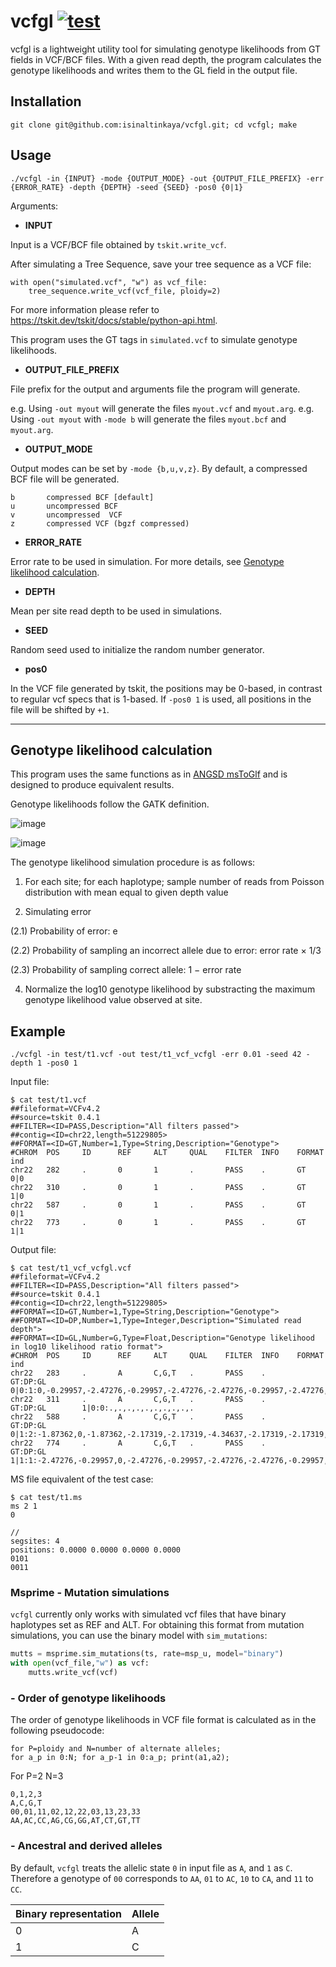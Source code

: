 # vcfgl [![test](https://github.com/isinaltinkaya/vcf-gl/actions/workflows/test.yml/badge.svg)](https://github.com/isinaltinkaya/vcf-gl/actions/workflows/test.yml)


vcfgl is a lightweight utility tool for simulating genotype likelihoods from GT fields in VCF/BCF files. With a given read depth, the program calculates the genotype likelihoods and writes them to the GL field in the output file.


## Installation

```
git clone git@github.com:isinaltinkaya/vcfgl.git; cd vcfgl; make
```

## Usage

```
./vcfgl -in {INPUT} -mode {OUTPUT_MODE} -out {OUTPUT_FILE_PREFIX} -err {ERROR_RATE} -depth {DEPTH} -seed {SEED} -pos0 {0|1} 
```

Arguments:

* **INPUT**

Input is a VCF/BCF file obtained by `tskit.write_vcf`.

After simulating a Tree Sequence, save your tree sequence as a VCF file:

```
with open("simulated.vcf", "w") as vcf_file:
    tree_sequence.write_vcf(vcf_file, ploidy=2)
```

For more information please refer to <https://tskit.dev/tskit/docs/stable/python-api.html>.

This program uses the GT tags in `simulated.vcf` to simulate genotype likelihoods.

* **OUTPUT_FILE_PREFIX**

File prefix for the output and arguments file the program will generate.

e.g. Using `-out myout` will generate the files `myout.vcf` and `myout.arg`.
e.g. Using `-out myout` with `-mode b` will generate the files `myout.bcf` and `myout.arg`.

* **OUTPUT_MODE**

 Output modes can be set by `-mode {b,u,v,z}`. By default, a compressed BCF file will be generated.

```
b       compressed BCF [default]
u       uncompressed BCF
v       uncompressed  VCF
z       compressed VCF (bgzf compressed)
```

* **ERROR_RATE**

Error rate to be used in simulation. For more details, see [Genotype likelihood calculation](#genotype-likelihood-calculation).

* **DEPTH**

Mean per site read depth to be used in simulations.

* **SEED**

Random seed used to initialize the random number generator.

* **pos0**

In the VCF file generated by tskit, the positions may be 0-based, in contrast to regular vcf specs that is 1-based. If `-pos0 1` is used, all positions in the file will be shifted by `+1`.

___

## Genotype likelihood calculation

This program uses the same functions as in [ANGSD msToGlf](https://github.com/ANGSD/angsd/blob/master/misc/msToGlf.c) and is designed to produce equivalent results.

Genotype likelihoods follow the GATK definition.  

![image](https://user-images.githubusercontent.com/33371500/170043998-dcff8c7d-b483-42e4-b312-38b280970fc8.png)

![image](https://user-images.githubusercontent.com/33371500/170044034-89650362-5e0d-4321-810b-698a7fba0d20.png)

The genotype likelihood simulation procedure is as follows:

1. For each site; for each haplotype; sample number of reads from Poisson distribution with mean equal to given depth value

2. Simulating error

(2.1) Probability of error: e

(2.2) Probability of sampling an incorrect allele due to error: error rate × 1/3

(2.3) Probability of sampling correct allele: 1 − error rate

4. Normalize the log10 genotype likelihood by substracting the maximum genotype likelihood value
observed at site.

## Example

```
./vcfgl -in test/t1.vcf -out test/t1_vcf_vcfgl -err 0.01 -seed 42 -depth 1 -pos0 1
```

Input file:

```
$ cat test/t1.vcf
##fileformat=VCFv4.2
##source=tskit 0.4.1
##FILTER=<ID=PASS,Description="All filters passed">
##contig=<ID=chr22,length=51229805>
##FORMAT=<ID=GT,Number=1,Type=String,Description="Genotype">
#CHROM  POS     ID      REF     ALT     QUAL    FILTER  INFO    FORMAT  ind
chr22   282     .       0       1       .       PASS    .       GT      0|0
chr22   310     .       0       1       .       PASS    .       GT      1|0
chr22   587     .       0       1       .       PASS    .       GT      0|1
chr22   773     .       0       1       .       PASS    .       GT      1|1
```

Output file:

```
$ cat test/t1_vcf_vcfgl.vcf
##fileformat=VCFv4.2
##FILTER=<ID=PASS,Description="All filters passed">
##source=tskit 0.4.1
##contig=<ID=chr22,length=51229805>
##FORMAT=<ID=GT,Number=1,Type=String,Description="Genotype">
##FORMAT=<ID=DP,Number=1,Type=Integer,Description="Simulated read depth">
##FORMAT=<ID=GL,Number=G,Type=Float,Description="Genotype likelihood in log10 likelihood ratio format">
#CHROM  POS     ID      REF     ALT     QUAL    FILTER  INFO    FORMAT  ind
chr22   283     .       A       C,G,T   .       PASS    .       GT:DP:GL        0|0:1:0,-0.29957,-2.47276,-0.29957,-2.47276,-2.47276,-0.29957,-2.47276,-2.47276,-2.47276
chr22   311     .       A       C,G,T   .       PASS    .       GT:DP:GL        1|0:0:.,.,.,.,.,.,.,.,.,.
chr22   588     .       A       C,G,T   .       PASS    .       GT:DP:GL        0|1:2:-1.87362,0,-1.87362,-2.17319,-2.17319,-4.34637,-2.17319,-2.17319,-4.34637,-4.34637
chr22   774     .       A       C,G,T   .       PASS    .       GT:DP:GL        1|1:1:-2.47276,-0.29957,0,-2.47276,-0.29957,-2.47276,-2.47276,-0.29957,-2.47276,-2.47276
```

MS file equivalent of the test case:

```
$ cat test/t1.ms
ms 2 1
0

//
segsites: 4
positions: 0.0000 0.0000 0.0000 0.0000
0101
0011
```

### Msprime - Mutation simulations

`vcfgl` currently only works with simulated vcf files that have binary haplotypes set as REF and ALT. For obtaining this format from mutation simulations, you can use the binary model with `sim_mutations`:

```python
mutts = msprime.sim_mutations(ts, rate=msp_u, model="binary")
with open(vcf_file,"w") as vcf:
    mutts.write_vcf(vcf)
```

### - Order of genotype likelihoods

The order of genotype likelihoods in VCF file format is calculated as in the following pseudocode:

```
for P=ploidy and N=number of alternate alleles;
for a_p in 0:N; for a_p-1 in 0:a_p; print(a1,a2);
```

For P=2 N=3

```
0,1,2,3
A,C,G,T
00,01,11,02,12,22,03,13,23,33
AA,AC,CC,AG,CG,GG,AT,CT,GT,TT
```

### - Ancestral and derived alleles

By default, `vcfgl` treats the allelic state `0` in input file as `A`, and `1` as `C`. Therefore a genotype of `00` corresponds to `AA`, `01` to `AC`, `10` to `CA`, and `11` to `CC`.

Binary representation | Allele
-- | --
0 | A
1 | C
